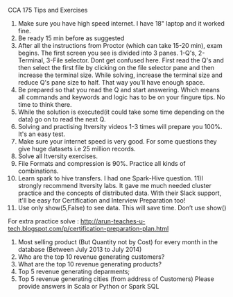CCA 175 Tips and Exercises

1) Make sure you have high speed internet. I have 18" laptop and it worked fine.
2) Be ready 15 min before as suggested
3) After all the instructions from Proctor (which can take 15-20 min), exam begins. The first screen you see is divided into 3 panes. 1-Q's, 2- Terminal, 3-File selector. Dont get confused here. First read the Q's and then select the first file by clicking on the file selector pane and then increase the terminal size. While solving, increase the terminal size and reduce Q's pane size to half. That way you'll have enough space.  
4) Be prepared so that you read the Q and start answering. Which means all commands and keywords and logic has to be on your fingure tips. No time to think there.
5) While the solution is executed(it could take some time depending on the data) go on to read the next Q. 
6) Solving and practising Itversity videos 1-3 times will prepare you 100%. It's an easy test.
7) Make sure your internet speed is very good. For some questions they give huge datasets i.e 25 million records.
8) Solve all Itversity exercises.
9) File Formats and compression is 90%. Practice all kinds of combinations.
10) Learn spark to hive transfers. I had one Spark-Hive question.
11)I strongly recommend Itversity labs. It gave me much needed cluster practice and the concepts of distributed data. With their Slack support, it'll be easy for Certification and Interview Preparation too!
12) Use only show(5,False) to see data. This will save time. Don’t use show()

For extra practice solve :
http://arun-teaches-u-tech.blogspot.com/p/certification-preparation-plan.html

1) Most selling product (But Quantity not by Cost) for every month in the database (Between July 2013 to July 2014)
2) Who are the top 10 revenue generating customers?
3) What are the top 10 revenue generating products?
4) Top 5 revenue generating deparments;
5) Top 5 revenue generating cities (from address of Customers)
Please provide answers in Scala or Python or Spark SQL



